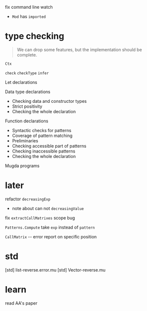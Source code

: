 fix command line watch

- `Mod` has `imported`

# type checking

> We can drop some features, but the implementation should be complete.

`Ctx`

`check`
`checkType`
`infer`

Let declarations

Data type declarations

- Checking data and constructor types
- Strict positivity
- Checking the whole declaration

Function declarations

- Syntactic checks for patterns
- Coverage of pattern matching
- Preliminaries
- Checking accessible part of patterns
- Checking inaccessible patterns
- Checking the whole declaration

Mugda programs

# later

refactor `decreasingExp`

- note about can not `decreasingValue`

fix `extractCallMatrixes` scope bug

`Patterns.Compute` take `exp` instead of `pattern`

`CallMatrix` -- error report on specific position

# std

[std] list-reverse.error.mu
[std] Vector-reverse.mu

# learn

read AA's paper
